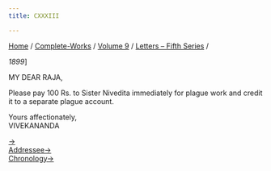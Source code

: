 ```yaml
---
title: CXXXIII

---
```



[Home](../../../index.htm) / [Complete-Works](../../complete_works.htm)
/ [Volume 9](../volume_9_contents.htm) / [Letters – Fifth
Series](letters_fifth_series_contents.htm) /

 *1899*\]

MY DEAR RAJA,

Please pay 100 Rs. to Sister Nivedita immediately for plague work and
credit it to a separate plague account.

Yours affectionately,  
VIVEKANANDA

[→](134_s.htm)  
[Addressee→](../../volume_8/epistles_fourth_series/140_rakhal.htm)  
[Chronology→](134_s.htm)


